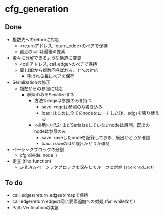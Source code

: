 # cfg_generation

## Done

* 複数先へのreturnに対応
  * <returnアドレス, return_edge>のペアで保持
  * 直近のcallは最後の要素
* 後々に分解できるような構造に変更
  * <callアドレス, call_edge>のペアで保持
  * 同じBBから複数回呼ばれることへの対応
    * 呼ばれる毎にペアを保存
* Serializationの修正
  * 複数からの参照に対応
    * 参照のみをSerializeする
      * 方法1: edgeは参照のみを持つ
         * save: edgeは参照のみ書き込み
         * load: はじめに全てのnodeをロードした後、edgeを張り替える
      * <採用>方法2: まだSerializeしていないnodeは展開、既出のnodeは参照のみ
         * save: saveしたnodeを記録しておき、既出かどうか確認
         * load: nodeのidが既出かどうか確認
* ベーシックブロックの分割
  * cfg_divide_node ()
* 走査 (find function)
  * 走査済みベーシックブロックを保存してループに対処 (searched_set)
  
## To do

* call_edges/return_edgesをmapで保持
* call edge/return edgeの同じ要素追加への対処 (for, whileなど)
* Path Verificationの実装
